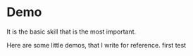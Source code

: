 Demo
====

It is the basic skill that is the most important.

Here are some little demos, that I write for reference.
first test
